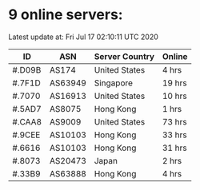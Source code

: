# 9 online servers:

Latest update at: Fri Jul 17 02:10:11 UTC 2020

| ID | ASN | Server Country | Online |
| -- | --- | -------------- | ------ |
| #.D09B | AS174 | United States | 4 hrs |
| #.7F1D | AS63949 | Singapore | 19 hrs |
| #.7070 | AS16913 | United States | 10 hrs |
| #.5AD7 | AS8075 | Hong Kong | 1 hrs |
| #.CAA8 | AS9009 | United States | 73 hrs |
| #.9CEE | AS10103 | Hong Kong | 33 hrs |
| #.6616 | AS10103 | Hong Kong | 31 hrs |
| #.8073 | AS20473 | Japan | 2 hrs |
| #.33B9 | AS63888 | Hong Kong | 4 hrs |

